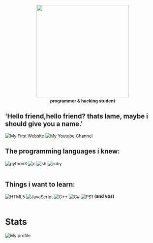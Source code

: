 <div id="header" align="center">
  <img src="https://i.giphy.com/media/v1.Y2lkPTc5MGI3NjExbHA0cHJwc2xhdGQ5cXU5YTVvdDhzY2xiNnd3ZnBraG9oNnk0bWUxZCZlcD12MV9pbnRlcm5hbF9naWZfYnlfaWQmY3Q9Zw/UqxVRm1IaaIGk/giphy.gif" width="300"/>
  <b><br>programmer & hacking student</br></b>
</div>

## 'Hello friend,hello friend? thats lame, maybe i should give you a name.'

[![My First Website](https://img.shields.io/website?label=SiteFakeDeJogos&style=for-the-badge&url=https://w3irdguy.github.io/loop.github.io)](https://w3irdguy.github.io/loop.github.io)
[![My Youtube Channel](https://img.shields.io/badge/YouTube-FF0000?style=for-the-badge&logo=youtube&logoColor=white)](https://youtube.com/c/zantythelast)

## The programming languages i knew:

<div style="display: inline_block">
  <img align="center" alt="python3" src="https://img.shields.io/badge/Python-14354C?style=for-the-badge&logo=python&logoColor=white"/>
  <img align="center" alt="c" src="https://img.shields.io/badge/C-00599C?style=for-the-badge&logo=c&logoColor=white" />
  <img align="center" alt="sh" src="https://img.shields.io/badge/Shell_Script-121011?style=for-the-badge&logo=gnu-bash&logoColor=white" />
  <img align="center" alt="ruby" src="https://img.shields.io/badge/Ruby-CC342D?style=for-the-badge&logo=ruby&logoColor=white" />
</div><br/>

## Things i want to learn:

<div style="display: inline_block">
  <img align="center" alt="HTML5" src="https://img.shields.io/badge/HTML5-E34F26?style=for-the-badge&logo=html5&logoColor=white"/>
  <img align="center" alt="JavaScript" src="https://img.shields.io/badge/JavaScript-323330?style=for-the-badge&logo=javascript&logoColor=F7DF1E" />
  <img align="center" alt="G++" src="https://img.shields.io/badge/C%2B%2B-00599C?style=for-the-badge&logo=c%2B%2B&logoColor=white" />
  <img align="center" alt="C#" src="https://img.shields.io/badge/C%23-239120?style=for-the-badge&logo=c-sharp&logoColor=white" />
  <img align="center" alt="PS1" src="https://img.shields.io/badge/Powershell-2CA5E0?style=for-the-badge&logo=powershell&logoColor=white"/>
  <b>(and vbs)</b>
</div><br/>

# Stats 
![My profile](https://github-stats-alpha.vercel.app/api/?username=w3irdguy&cc=000000&tc=7759b5&ic=9c6bff&bc=402773)
